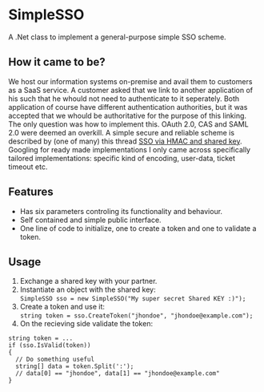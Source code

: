 # SimpleSSO
A .Net class to implement a general-purpose simple SSO scheme.

## How it came to be?
We host our information systems on-premise and avail them to customers as a SaaS service.
A customer asked that we link to another application of his such that he whould not need to authenticate to it seperately. Both application of course have different authentication authorities, but it was accepted that we whould be authoritative for the purpose of this linking.  
The only question was how to implement this. OAuth 2.0, CAS and SAML 2.0 were deemed an overkill. A simple secure and reliable scheme is described by (one of many) this thread [SSO via HMAC and shared key](http://security.stackexchange.com/questions/51263/sso-via-hmac-and-shared-key-can-this-be-improved).
Googling for ready made implementations I only came across specifically tailored implementations: specific kind of encoding, user-data, ticket timeout etc.  

## Features
- Has six parameters controling its functionality and behaviour.
- Self contained and simple public interface.
- One line of code to initialize, one to create a token and one to validate a token.

## Usage
1. Exchange a shared key with your partner.
2. Instantiate an object with the shared key:  
  `SimpleSSO sso = new SimpleSSO("My super secret Shared KEY :)");`
3. Create a token and use it:  
  `string token = sso.CreateToken("jhondoe", "jhondoe@example.com");`
4. On the recieving side validate the token:
~~~{.cs}
string token = ...
if (sso.IsValid(token))
{
  // Do something useful
  string[] data = token.Split(':');
  // data[0] == "jhondoe", data[1] == "jhondoe@example.com"
}
~~~
